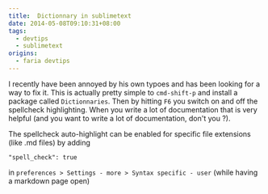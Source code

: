 ```yaml
---
title:  Dictionnary in sublimetext
date: 2014-05-08T09:10:31+08:00
tags:
  - devtips
  - sublimetext
origins:
  - faria devtips
---
```

I recently have been annoyed by his own typoes and has been looking for a way to fix it. This is actually pretty simple to `cmd-shift-p` and install a package called `Dictionnaries`. Then by hitting `F6` you switch on and off the spellcheck highlighting. When you write a lot of documentation that is very helpful (and you want to write a lot of documentation, don't you ?).

The spellcheck auto-highlight can be enabled for specific file extensions (like .md files) by adding

    "spell_check": true

in `preferences > Settings - more > Syntax specific - user` (while having a markdown page open)
